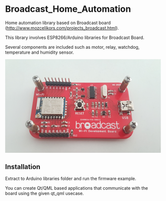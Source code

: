 # Broadcast_Home_Automation
Home automation library based on Broadcast board (http://www.mozcelikors.com/projects_broadcast.html).

This library involves ESP8266/Arduino libraries for Broadcast Board.

Several components are included such as motor, relay, watchdog, temperature and humidity sensor.

![Broadcast Board](https://raw.githubusercontent.com/mozcelikors/Broadcast_Home_Automation/master/img/broadcast4.png)

## Installation
Extract to Arduino libraries folder and run the firmware example.

You can create Qt/QML based applications that communicate with the board using the given qt_qml usecase.

